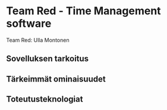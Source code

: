 # Team Red - Time Management software

Team Red: Ulla Montonen


## Sovelluksen tarkoitus


## Tärkeimmät ominaisuudet


## Toteutusteknologiat
